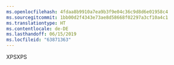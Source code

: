 ```yaml
---
ms.openlocfilehash: 4fdaa8b9910a7ea9b3f9e04c36c9d8d6e01958c4
ms.sourcegitcommit: 1bb00d2f4343e73ae8d58668f02297a3cf10a4c1
ms.translationtype: HT
ms.contentlocale: de-DE
ms.lasthandoff: 06/15/2019
ms.locfileid: "63871363"
---
```

<span data-ttu-id="9c026-101">XPS</span><span class="sxs-lookup"><span data-stu-id="9c026-101">XPS</span></span>